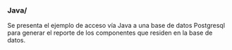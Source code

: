
### Java/
 Se presenta el ejemplo de acceso vía Java a una base de datos Postgresql para generar el reporte de los componentes que residen en la base de datos.
 
